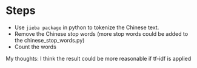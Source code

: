 # Steps

* Use `jieba package` in python to tokenize the Chinese text. 
* Remove the Chinese stop words (more stop words could be added to the chinese_stop_words.py)
* Count the words

My thoughts: I think the result could be more reasonable if tf-idf is applied
